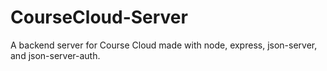 # CourseCloud-Server
A backend server for Course Cloud made with node, express, json-server, and json-server-auth.

